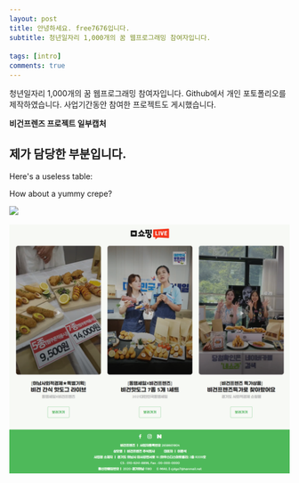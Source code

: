 ```yaml
---
layout: post
title: 안녕하세요. free7676입니다.
subtitle: 청년일자리 1,000개의 꿈 웹프로그래밍 참여자입니다.

tags: [intro]
comments: true
---
```


청년일자리 1,000개의 꿈 웹프로그래밍 참여자입니다.
Github에서 개인 포토폴리오를 제작하였습니다.
사업기간동안 참여한 프로젝트도 게시했습니다.

**비건프렌즈 프로젝트 일부캡처**

## 제가 담당한 부분입니다.

Here's a useless table:

How about a yummy crepe?

<img src="{{ 'assets/img/vegan.png'}}"/>

![Crepe](assets/img/vegan.png)
